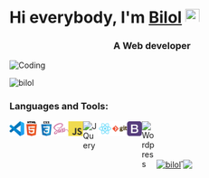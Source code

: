 <h1>
Hi everybody, I'm <a href="#" target="_blank">Bilol</a> <img src="https://media.giphy.com/media/hvRJCLFzcasrR4ia7z/giphy.gif" width="25px" height="25px">
</h1>         
<h3 align="center">A Web developer</h3>
<img src='https://robotdreams.cc/ckeditor/blog/275-6-angloyazychnyh-podkastov-dlya-programmistov/giphy.gif'  alt='Coding' witdh='300px' height='300px' float='right'  />

<p align="left"> <img src="https://komarev.com/ghpvc/?username=bilol-anvarov&label=Profile%20views&color=0e75b6&style=flat" alt="bilol" /> </p>





<h3 align="left">Languages and Tools:</h3>
<p align="left"> <a href="https://getbootstrap.com" target="_blank" rel="noreferrer">
<img align="left" alt="Visual Studio Code" width="26px" src="https://raw.githubusercontent.com/github/explore/80688e429a7d4ef2fca1e82350fe8e3517d3494d/topics/visual-studio-code/visual-studio-code.png" />

<img align="left" alt="HTML5" width="26px" src="https://raw.githubusercontent.com/github/explore/80688e429a7d4ef2fca1e82350fe8e3517d3494d/topics/html/html.png" />
<img align="left" alt="CSS3" width="26px" src="https://raw.githubusercontent.com/github/explore/80688e429a7d4ef2fca1e82350fe8e3517d3494d/topics/css/css.png" />
<img align="left" alt="Sass" width="26px" src="https://raw.githubusercontent.com/github/explore/80688e429a7d4ef2fca1e82350fe8e3517d3494d/topics/sass/sass.png" />
<img align="left" alt="JavaScript" width="26px" src="https://raw.githubusercontent.com/github/explore/80688e429a7d4ef2fca1e82350fe8e3517d3494d/topics/javascript/javascript.png" />
<img align="left" alt="JQuery" width="26px" src="https://cdn.worldvectorlogo.com/logos/jquery-4.svg" />

<img align="left" alt="react" width="26px" src="https://raw.githubusercontent.com/github/explore/80688e429a7d4ef2fca1e82350fe8e3517d3494d/topics/react/react.png" />
<img align="left" alt="Git" width="26px" src="https://raw.githubusercontent.com/github/explore/80688e429a7d4ef2fca1e82350fe8e3517d3494d/topics/git/git.png" />
<img align="left" alt="HTML5" width="26px" src="https://raw.githubusercontent.com/github/explore/80688e429a7d4ef2fca1e82350fe8e3517d3494d/topics/bootstrap/bootstrap.png" />
<img align="left" alt="Wordpress" width="26px" src="https://upload.wikimedia.org/wikipedia/commons/thumb/9/98/WordPress_blue_logo.svg/800px-WordPress_blue_logo.svg.png" />

<br>
<br>
         
<div display="flex">
  <p>
           <img style="margin-top: 20px;" align="center" width="400px" src="https://github-readme-streak-stats.herokuapp.com/?user=bilol-anvarov&" alt="bilol"/>
           <img style="margin: 20px 0 0 auto" width="400px" align="top" src="https://github-readme-stats.vercel.app/api/top-langs/?username=bilol-anvarov&exclude_repo=KNN-Image-Classification&show_icons=true&hide_border=true&layout=compact&langs_count=8&theme=github_dark"/>
  </p>
</div>

